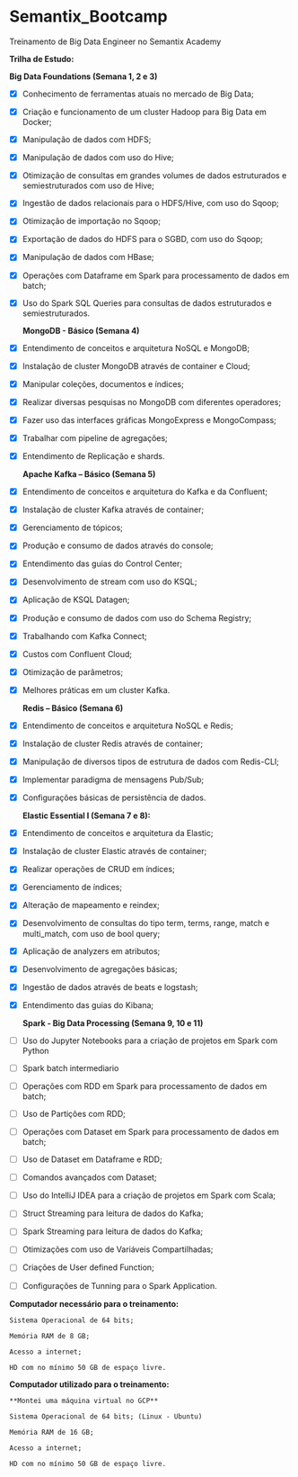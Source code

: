 # Semantix_Bootcamp
 Treinamento de Big Data Engineer no Semantix Academy

   **Trilha de Estudo:**

   **Big Data Foundations (Semana 1, 2 e 3)** 
  
 - [X] Conhecimento de ferramentas atuais no mercado de Big Data;
 - [X] Criação e funcionamento de um cluster Hadoop para Big Data em Docker;
 - [X] Manipulação de dados com HDFS;
 - [X] Manipulação de dados com uso do Hive;
 - [X] Otimização de consultas em grandes volumes de dados estruturados e semiestruturados com uso de Hive;
 - [X] Ingestão de dados relacionais para o HDFS/Hive, com uso do Sqoop;
 - [X] Otimização de importação no Sqoop;
 - [X] Exportação de dados do HDFS para o SGBD, com uso do Sqoop;
 - [X] Manipulação de dados com HBase;
 - [X] Operações com Dataframe em Spark para processamento de dados em batch;
 - [X] Uso do Spark SQL Queries para consultas de dados estruturados e semiestruturados.

   **MongoDB - Básico (Semana 4)**

 - [X] Entendimento de conceitos e arquitetura NoSQL e MongoDB;
 - [X] Instalação de cluster MongoDB através de container e Cloud;
 - [X] Manipular coleções, documentos e índices;
 - [X] Realizar diversas pesquisas no MongoDB com diferentes operadores;
 - [X] Fazer uso das interfaces gráficas MongoExpress e MongoCompass;
 - [X] Trabalhar com pipeline de agregações;
 - [X] Entendimento de Replicação e shards.
 
   **Apache Kafka – Básico (Semana 5)**

 - [X] Entendimento de conceitos e arquitetura do Kafka e da Confluent;
 - [X] Instalação de cluster Kafka através de container;
 - [X] Gerenciamento de tópicos;
 - [X] Produção e consumo de dados através do console;
 - [X] Entendimento das guias do Control Center;
 - [X] Desenvolvimento de stream com uso do KSQL;
 - [X] Aplicação de KSQL Datagen;
 - [X] Produção e consumo de dados com uso do Schema Registry;
 - [X] Trabalhando com Kafka Connect;
 - [X] Custos com Confluent Cloud;
 - [X] Otimização de parâmetros;
 - [X] Melhores práticas em um cluster Kafka.

   **Redis – Básico (Semana 6)**

 - [X] Entendimento de conceitos e arquitetura NoSQL e Redis;
 - [X] Instalação de cluster Redis através de container;
 - [X] Manipulação de diversos tipos de estrutura de dados com Redis-CLI;
 - [X] Implementar paradigma de mensagens Pub/Sub;
 - [X] Configurações básicas de persistência de dados.
 
   **Elastic Essential I (Semana 7 e 8):**

 - [X] Entendimento de conceitos e arquitetura da Elastic;
 - [X] Instalação de cluster Elastic através de container;
 - [X] Realizar operações de CRUD em índices;
 - [X] Gerenciamento de índices;
 - [X] Alteração de mapeamento e reindex;
 - [X] Desenvolvimento de consultas do tipo term, terms, range, match e multi_match, com uso de bool query;
 - [X] Aplicação de analyzers em atributos;
 - [X] Desenvolvimento de agregações básicas;
 - [X] Ingestão de dados através de beats e logstash;
 - [X] Entendimento das guias do Kibana;

   **Spark - Big Data Processing (Semana 9, 10 e 11)**

 - [ ] Uso do Jupyter Notebooks para a criação de projetos em Spark com Python
 - [ ] Spark batch intermediario
 - [ ] Operações com RDD em Spark para processamento de dados em batch;
 - [ ] Uso de Partições com RDD;
 - [ ] Operações com Dataset em Spark para processamento de dados em batch;
 - [ ] Uso de Dataset em Dataframe e RDD;
 - [ ] Comandos avançados com Dataset;
 - [ ] Uso do IntelliJ IDEA para a criação de projetos em Spark com Scala;
 - [ ] Struct Streaming para leitura de dados do Kafka;
 - [ ] Spark Streaming para leitura de dados do Kafka;
 - [ ] Otimizações com uso de Variáveis Compartilhadas;
 - [ ] Criações de User defined Function;
 - [ ] Configurações de Tunning para o Spark Application.

  **Computador necessário para o treinamento:**

    Sistema Operacional de 64 bits;

    Memória RAM de 8 GB;

    Acesso a internet;

    HD com no mínimo 50 GB de espaço livre.

**Computador utilizado para o treinamento:**

    **Montei uma máquina virtual no GCP**

    Sistema Operacional de 64 bits; (Linux - Ubuntu) 

    Memória RAM de 16 GB; 

    Acesso a internet;

    HD com no mínimo 50 GB de espaço livre.